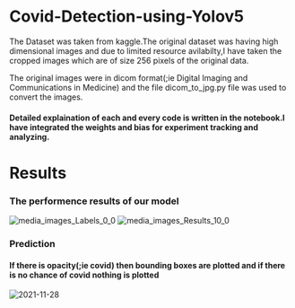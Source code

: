# Covid-Detection-using-Yolov5

The Dataset was taken from kaggle.The original dataset was having high dimensional images and due to limited resource avilabilty,I have taken the cropped images which are of size 256 pixels of the original data.

The original images were in dicom format(;ie Digital Imaging and Communications in Medicine) and the file dicom_to_jpg.py file was used to convert the images.

#### Detailed explaination of each and every code is written in the notebook.I have integrated the weights and bias for experiment tracking and analyzing.

# Results

### The performence results of our model
![media_images_Labels_0_0](https://user-images.githubusercontent.com/82788246/143769443-3c2d10d5-7964-4a1d-8dcb-8f82e7379668.jpg)
![media_images_Results_10_0](https://user-images.githubusercontent.com/82788246/143769471-1f6cdc47-df37-4cfc-b34c-eb70d3c40866.png)

### Prediction
#### If there is opacity(;ie covid) then bounding boxes are plotted and if there is no chance of covid nothing is plotted

![2021-11-28](https://user-images.githubusercontent.com/82788246/143769544-86e29056-1504-43ee-9d62-ec5e86482960.png)
